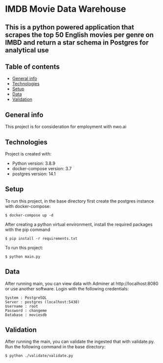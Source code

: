 IMDB Movie Data Warehouse
============
This is a python powered application that scrapes the top 50 English movies per genre on IMBD and return a star schema in Postgres for analytical use
---

## Table of contents
* [General info](#general-info)
* [Technologies](#technologies)
* [Setup](#setup)
* [Data](#data)
* [Validation](#validation)

## General info
This project is for consideration for employment with nwo.ai
	
## Technologies
Project is created with:
* Python version: 3.8.9
* docker-compose version: 3.7
* postgres version: 14.1
	
## Setup
To run this project, in the base directory first create the postgres instance with docker-compose:

```
$ docker-compose up -d
```

After creating a python virtual environment, install the required packages with the pip command

```
$ pip install -r requirements.txt
```


To run this project:

```
$ python main.py
```

## Data

After running main, you can view data with Adminer at http://localhost:8080 or use another software. Login with the following credentials:
```
System : PostgreSQL
Server : postgres (localhost:5438)
Username : root
Password : changeme
Database : moviesdb
```

## Validation

After running the main, you can validate the ingested that with validate.py. Run the following command in the base directory:
```
$ python ./validate/validate.py
```
